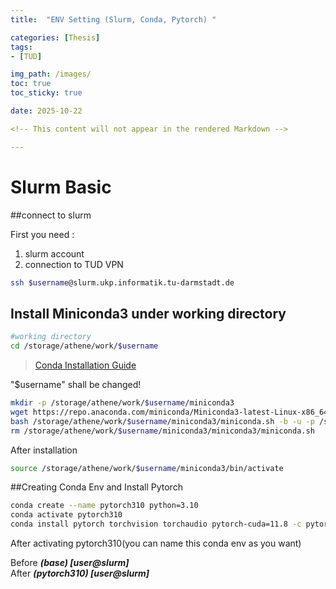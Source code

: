 ```yaml
---
title:  "ENV Setting (Slurm, Conda, Pytorch) "

categories: [Thesis]
tags:
- [TUD]

img_path: /images/
toc: true
toc_sticky: true

date: 2025-10-22

<!-- This content will not appear in the rendered Markdown -->

---
```


# Slurm Basic

##connect to slurm

First you need :
1. slurm account 
2. connection to TUD VPN

```bash
ssh $username@slurm.ukp.informatik.tu-darmstadt.de
```


## Install Miniconda3 under working directory
```bash
#working directory 
cd /storage/athene/work/$username
```

> [Conda Installation Guide](https://www.anaconda.com/docs/getting-started/miniconda/install) <br>

"$username" shall be changed!
```bash
mkdir -p /storage/athene/work/$username/miniconda3
wget https://repo.anaconda.com/miniconda/Miniconda3-latest-Linux-x86_64.sh -O /storage/athene/work/$username/miniconda3/miniconda.sh
bash /storage/athene/work/$username/miniconda3/miniconda.sh -b -u -p /storage/athene/work/$username/miniconda3/miniconda3
rm /storage/athene/work/$username/miniconda3/miniconda3/miniconda.sh
```
After installation 
```bash
source /storage/athene/work/$username/miniconda3/bin/activate
```

##Creating Conda Env and Install Pytorch
```bash
conda create --name pytorch310 python=3.10
conda activate pytorch310
conda install pytorch torchvision torchaudio pytorch-cuda=11.8 -c pytorch -c nvidia
```
After activating pytorch310(you can name this conda env as you want) 

Before __*(base) [user@slurm]*__  
After  *__(pytorch310) [user@slurm]__*


